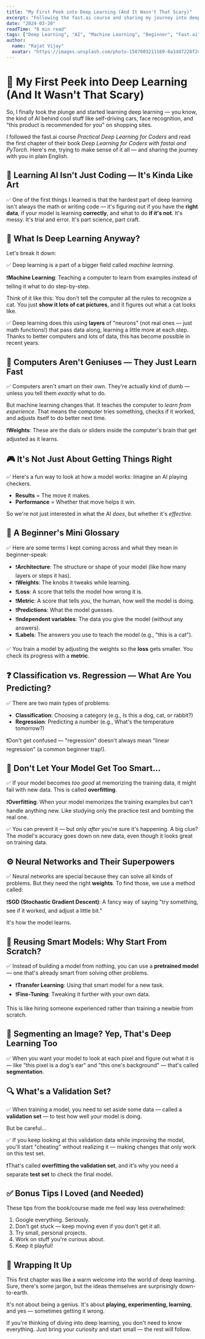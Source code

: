 ```yaml
---
title: "My First Peek into Deep Learning (And It Wasn't That Scary)"
excerpt: "Following the fast.ai course and sharing my journey into deep learning in plain English - from neural networks to avoiding overfitting."
date: "2024-03-20"
readTime: "8 min read"
tags: ["Deep Learning", "AI", "Machine Learning", "Beginner", "Fast.ai"]
author:
  name: "Rajat Vijay"
  avatar: "https://images.unsplash.com/photo-1507003211169-0a1dd7228f2d?w=150&h=150&fit=crop&crop=face"
---
```


# 🤖 My First Peek into Deep Learning (And It Wasn't That Scary)

So, I finally took the plunge and started learning deep learning — you know, the kind of AI behind cool stuff like self-driving cars, face recognition, and "this product is recommended for you" on shopping sites.

I followed the fast.ai course *Practical Deep Learning for Coders* and read the first chapter of their book *Deep Learning for Coders with fastai and PyTorch*. Here's me, trying to make sense of it all — and sharing the journey with you in plain English.

## 🎨 Learning AI Isn't Just Coding — It's Kinda Like Art

✅ One of the first things I learned is that the hardest part of deep learning isn't always the math or writing code — it's figuring out if you have the **right data**, if your model is learning **correctly**, and what to do **if it's not**. It's messy. It's trial and error. It's part science, part craft.

## 🧠 What Is Deep Learning Anyway?

Let's break it down:

✅ Deep learning is a part of a bigger field called *machine learning*.

❗**Machine Learning**: Teaching a computer to learn from examples instead of telling it what to do step-by-step.

Think of it like this: You don't tell the computer all the rules to recognize a cat. You just **show it lots of cat pictures**, and it figures out what a cat looks like.

✅ Deep learning does this using **layers** of "neurons" (not real ones — just math functions!) that pass data along, learning a little more at each step. Thanks to better computers and lots of data, this has become possible in recent years.

## 🧾 Computers Aren't Geniuses — They Just Learn Fast

✅ Computers aren't smart on their own. They're actually kind of dumb — unless you tell them *exactly* what to do.

But machine learning changes that. It teaches the computer to *learn from experience*. That means the computer tries something, checks if it worked, and adjusts itself to do better next time.

❗**Weights**: These are the dials or sliders inside the computer's brain that get adjusted as it learns.

## 🎮 It's Not Just About Getting Things Right

✅ Here's a fun way to look at how a model works: Imagine an AI playing checkers.

- **Results** = The move it makes.
- **Performance** = Whether that move helps it win.

So we're not just interested in what the AI *does*, but whether it's *effective*.

## 🧰 A Beginner's Mini Glossary

✅ Here are some terms I kept coming across and what they mean in beginner-speak:

- ❗**Architecture**: The structure or shape of your model (like how many layers or steps it has).
- ❗**Weights**: The knobs it tweaks while learning.
- ❗**Loss**: A score that tells the model how wrong it is.
- ❗**Metric**: A score that tells *you*, the human, how well the model is doing.
- ❗**Predictions**: What the model guesses.
- ❗**Independent variables**: The data you give the model (without any answers).
- ❗**Labels**: The answers you use to teach the model (e.g., "this is a cat").

✅ You train a model by adjusting the weights so the **loss** gets smaller. You check its progress with a **metric**.

## ❓ Classification vs. Regression — What Are You Predicting?

✅ There are two main types of problems:

- **Classification**: Choosing a category (e.g., Is this a dog, cat, or rabbit?)
- **Regression**: Predicting a number (e.g., What's the temperature tomorrow?)

❗Don't get confused — "regression" doesn't always mean "linear regression" (a common beginner trap!).

## 🧠 Don't Let Your Model Get Too Smart...

✅ If your model becomes *too good* at memorizing the training data, it might fail with new data. This is called **overfitting**.

❗**Overfitting**: When your model memorizes the training examples but can't handle anything new. Like studying only the practice test and bombing the real one.

✅ You can prevent it — but only *after* you're sure it's happening. A big clue? The model's accuracy goes down on new data, even though it looks great on training data.

## ⚙️ Neural Networks and Their Superpowers

✅ Neural networks are special because they can solve all kinds of problems. But they need the right **weights**. To find those, we use a method called:

❗**SGD (Stochastic Gradient Descent)**: A fancy way of saying "try something, see if it worked, and adjust a little bit."

It's how the model learns.

## 🔄 Reusing Smart Models: Why Start From Scratch?

✅ Instead of building a model from nothing, you can use a **pretrained model** — one that's already smart from solving other problems.

- ❗**Transfer Learning**: Using that smart model for a new task.
- ❗**Fine-Tuning**: Tweaking it further with your own data.

This is like hiring someone experienced rather than training a newbie from scratch.

## 🧩 Segmenting an Image? Yep, That's Deep Learning Too

✅ When you want your model to look at each pixel and figure out what it is — like "this pixel is a dog's ear" and "this one's background" — that's called **segmentation**.

## 🔍 What's a Validation Set?

✅ When training a model, you need to set aside some data — called a **validation set** — to test how well your model is doing.

But be careful...

✅ If you keep looking at this validation data while improving the model, you'll start "cheating" without realizing it — making changes that only work on this test set.

❗That's called **overfitting the validation set**, and it's why you need a separate **test set** to check the final model.

## ✅ Bonus Tips I Loved (and Needed)

These tips from the book/course made me feel way less overwhelmed:

1. Google everything. Seriously.
2. Don't get stuck — keep moving even if you don't get it all.
3. Try small, personal projects.
4. Work on stuff you're curious about.
5. Keep it playful!

## 🎉 Wrapping It Up

This first chapter was like a warm welcome into the world of deep learning. Sure, there's some jargon, but the ideas themselves are surprisingly down-to-earth.

It's not about being a genius. It's about **playing, experimenting, learning**, and yes — sometimes getting it wrong.

If you're thinking of diving into deep learning, you don't need to know everything. Just bring your curiosity and start small — the rest will follow.